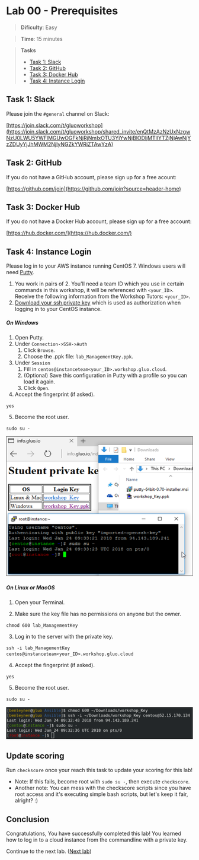 # Lab 00 - Prerequisites

> **Dificulty**: Easy

> **Time**: 15 minutes

> **Tasks**
> - [Task 1: Slack](#task-1-slack)
> - [Task 2: GitHub](#task-2-github)
> - [Task 3: Docker Hub](#task-3-docker-hub)
> - [Task 4: Instance Login](#task-4-instance-login)

## Task 1: Slack

Please join the `#general` channel on Slack:

[https://join.slack.com/t/gluoworkshop](https://join.slack.com/t/gluoworkshop/shared_invite/enQtMzAzNzUxNzgwNzU0LWU5YWFlMGUwOGFkNjRjNmIxOTU3YjYwNjBlODljMTllYTZjNjAwNjYzZDUyYjJhMWM2NjIyNGZkYWRiZTAwYzA)

## Task 2: GitHub

If you do not have a GitHub account, please sign up for a free acount:

[https://github.com/join](https://github.com/join?source=header-home)

## Task 3: Docker Hub

If you do not have a Docker Hub account, please sign up for a free account:

[https://hub.docker.com/](https://hub.docker.com/)

## Task 4: Instance Login

Please log in to your AWS instance running CentOS 7. Windows users will need  [Putty](https://www.chiark.greenend.org.uk/~sgtatham/putty/latest.html).

1. You work in pairs of 2. You'll need a team ID which you use in certain commands in this workshop, it will be referenced with `<your_ID>`. Receive the following information from the Workshop Tutors: `<your_ID>`.
1. [Download your ssh private key](http://info.workshop.gluo.cloud/index.html) which is used as authorization when logging in to your CentOS instance.

##### **On Windows**

1. Open Putty.
2. Under `Connection->SSH->Auth`
    1. Click `Browse`.
    2. Choose the .ppk file: `lab_ManagementKey.ppk`.
3. Under `Session`
    1. Fill in `centos@instanceteam<your_ID>.workshop.gluo.cloud`.
    2. (Optional) Save this configuration in Putty with a profile so you can load it again.
    3. Click `Open`.
4. Accept the fingerprint (if asked).

  ```
  yes
  ```

5. Become the root user.

  ```
  sudo su -
  ```
  
  ![](../Images/AWSPuttyLoginWindows.png?raw=true)
    
##### **On Linux or MacOS**

1. Open your Terminal.

2. Make sure the key file has no permissions on anyone but the owner.

  ```
  chmod 600 lab_ManagementKey
  ```

3. Log in to the server with the private key.

  ```
  ssh -i lab_ManagementKey centos@instanceteam<your_ID>.workshop.gluo.cloud
  ```
     
4. Accept the fingerprint (if asked).

  ```
  yes
  ```

5. Become the root user.

  ```
  sudo su -
  ```

  ![](../Images/AWSLoginToInstance.png?raw=true)
  

## Update scoring
Run `checkscore` once your reach this task to update your scoring for this lab!
  * Note: If this fails, become root with `sudo su -`, then execute `checkscore`.
  * Another note: You can mess with the checkscore scripts since you have root access and it's executing simple bash scripts, but let's keep it fair, alright? :)


## Conclusion

Congratulations, You have successfully completed this lab! You learned how to log in to a cloud instance from the commandline with a private key.

Continue to the next lab. ([Next lab](../Lab%201%20-%20Install%20Docker))

